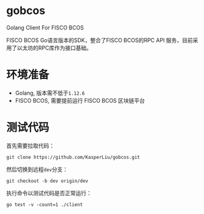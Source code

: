 # gobcos
Golang Client For FISCO BCOS

FISCO BCOS Go语言版本的SDK，整合了FISCO BCOS的RPC API 服务，目前采用了以太坊的RPC库作为接口基础。

# 环境准备

- Golang, 版本需不低于`1.12.6`
- FISCO BCOS, 需要提前运行 FISCO BCOS 区块链平台



# 测试代码

首先需要拉取代码：

```shell
git clone https://github.com/KasperLiu/gobcos.git
```

然后切换到远程`dev`分支：

```shell
git checkout -b dev origin/dev
```

执行命令以测试代码是否正常运行：

```shell
go test -v -count=1 ./client
```

